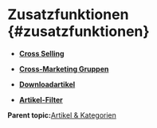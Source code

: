 # Zusatzfunktionen {#zusatzfunktionen}

-   **[Cross Selling](8_6_1_Cross_Selling.md)**  

-   **[Cross-Marketing Gruppen](8_6_4_CrossMarketingGruppen.md)**  

-   **[Downloadartikel](8_6_2_Downloadartikel.md)**  

-   **[Artikel-Filter](8_6_3_Artikel_Filter.md)**  


**Parent topic:**[Artikel & Kategorien](8_Artikel_UND_Kategorien.md)

